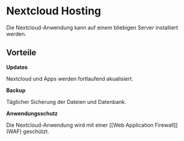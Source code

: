 # Nextcloud Hosting
Die Nextcloud-Anwendung kann auf einem bliebigen Server installiert werden.

## Vorteile

**Updates**

Nextcloud und Apps werden fortlaufend akualisiert.

**Backup**

Täglicher Sicherung der Dateien und Datenbank.

**Anwendungsschutz**

Die Nextcloud-Anwendung wird mit einer [[Web Application Firewall]] (WAF) geschützt. 